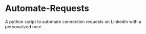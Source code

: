 # Automate-Requests
A python script to automate connection requests on LinkedIn with a personalized note.
